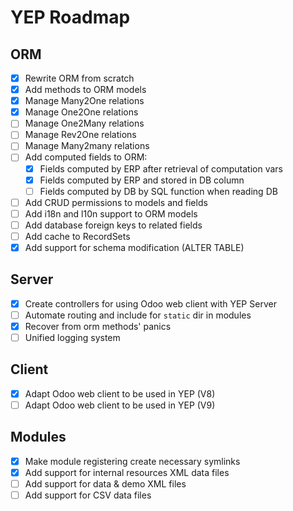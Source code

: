 YEP Roadmap
===========

ORM
---
- [X] Rewrite ORM from scratch
- [X] Add methods to ORM models
- [X] Manage Many2One relations
- [X] Manage One2One relations
- [ ] Manage One2Many relations
- [ ] Manage Rev2One relations
- [ ] Manage Many2many relations
- [ ] Add computed fields to ORM:
    - [X] Fields computed by ERP after retrieval of computation vars
    - [X] Fields computed by ERP and stored in DB column
    - [ ] Fields computed by DB by SQL function when reading DB
- [ ] Add CRUD permissions to models and fields
- [ ] Add i18n and l10n support to ORM models
- [ ] Add database foreign keys to related fields
- [ ] Add cache to RecordSets
- [X] Add support for schema modification (ALTER TABLE)

Server
------
- [X] Create controllers for using Odoo web client with YEP Server
- [ ] Automate routing and include for `static` dir in modules
- [X] Recover from orm methods' panics
- [ ] Unified logging system

Client
------
- [X] Adapt Odoo web client to be used in YEP (V8)
- [ ] Adapt Odoo web client to be used in YEP (V9)

Modules
-------
- [X] Make module registering create necessary symlinks
- [X] Add support for internal resources XML data files
- [ ] Add support for data & demo XML files
- [ ] Add support for CSV data files
